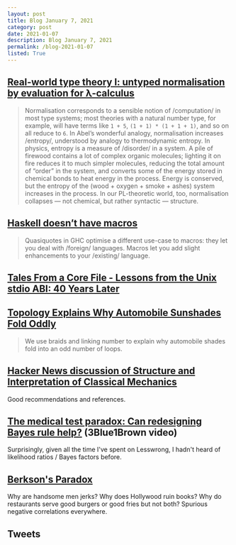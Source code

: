 ```yaml
---
layout: post
title: Blog January 7, 2021
category: post
date: 2021-01-07
description: Blog January 7, 2021
permalink: /blog-2021-01-07
listed: True
---
```


## [Real-world type theory I: untyped normalisation by evaluation for λ-calculus](https://colimit.net/posts/normalisation-by-evaluation/)

> Normalisation corresponds to a sensible notion of /computation/ in most type systems; most theories with a natural number type, for example, will have terms like `1 + 5`, `(1 + 1) * (1 + 1 + 1)`, and so on all reduce to `6`. In Abel’s wonderful analogy, normalisation increases /entropy/, understood by analogy to thermodynamic entropy. In physics, entropy is a measure of /disorder/ in a system. A pile of firewood contains a lot of complex organic molecules; lighting it on fire reduces it to much simpler molecules, reducing the total amount of “order” in the system, and converts some of the energy stored in chemical bonds to heat energy in the process. Energy is conserved, but the entropy of the (wood + oxygen + smoke + ashes) system increases in the process. In our PL-theoretic world, too, normalisation collapses — not chemical, but rather syntactic — structure.

## [Haskell doesn’t have macros](https://chrisdone.com/posts/haskell-doesnt-have-macros/#fnref1)

> Quasiquotes in GHC optimise a different use-case to macros: they let you deal with /foreign/ languages. Macros let you add slight enhancements to your /existing/ language.

## [Tales From a Core File - Lessons from the Unix stdio ABI: 40 Years Later](https://fingolfin.org/blog/20200327/stdio-abi.html)

## [Topology Explains Why Automobile Sunshades Fold Oddly](https://arxiv.org/abs/1205.4797)

> We use braids and linking number to explain why automobile shades fold into an odd number of loops.

## [Hacker News discussion of Structure and Interpretation of Classical Mechanics](https://news.ycombinator.com/item?id=23153778)

Good recommendations and references.

## [The medical test paradox: Can redesigning Bayes rule help?](https://www.youtube.com/watch?v=lG4VkPoG3ko) (3Blue1Brown video)

Surprisingly, given all the time I've spent on Lesswrong, I hadn't heard of likelihood ratios / Bayes factors before.

## [Berkson's Paradox](https://en.m.wikipedia.org/wiki/Berkson%27s_paradox)

Why are handsome men jerks? Why does Hollywood ruin books? Why do restaurants serve good burgers or good fries but not both? Spurious negative correlations everywhere.

## Tweets

<Tweet tweetLink="krishashok/status/1346471495883624448" />
<Tweet tweetLink="paf31/status/1346513089085067265" />
<Tweet tweetLink="Suhail/status/1345783239139495936" />
<Tweet tweetLink="danwwang/status/1345035058415996934" />
<Tweet tweetLink="rsnous/status/1344837715976572929" />
<Tweet tweetLink="taktoa1/status/1344743882475659264" />
<Tweet tweetLink="michael_nielsen/status/1344689976013774848" />
<Tweet tweetLink="danluu/status/1344463139673264128" />
<Tweet tweetLink="sigfpe/status/1344137990063288322" />
